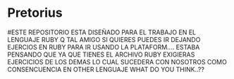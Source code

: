 # Pretorius
#ESTE REPOSITORIO ESTA DISEÑADO PARA EL TRABAJO EN EL LENGUAJE RUBY
Q TAL AMIGO SI QUIERES PUEDES IR DEJANDO EJERCIOS EN RUBY PARA IR USANDO LA PLATAFORM....
ESTABA PENSANDO QUE YA QUE TIENES EL ARCHIVO RUBY EXIGIERAS EJERCICIOS DE LOS DEMAS LO CUAL SUCEDERA CON 
NOSOTROS COMO CONSENCUENCIA EN OTHER LENGUAJE WHAT DO YOU THINK..??
